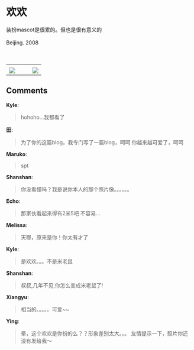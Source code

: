 # 欢欢

<div id="msgcns!9884D0A402622CB2!3791" class="bvMsg">装扮mascot是很累的。但也是很有意义的<br /><br />Beijing. 2008<br /><br /><br /></div><table cellspacing="0" border="0"><tr><td></td></tr><tr><td valign="top"><a href="http://byfiles.storage.live.com/y1pOO3ooapfH2zftWk3z80X_2mzRPw-Mf-LR0Ln0uHdwbF53qWIkELrbPbWrl3l0eBvEmbg4L9INMY" target="_blank" rel="WLPP;url=http://byfiles.storage.live.com/y1pOO3ooapfH2zftWk3z80X_2mzRPw-Mf-LR0Ln0uHdwbF53qWIkELrbPbWrl3l0eBvEmbg4L9INMY;cnsid=cns&#033;9884D0A402622CB2&#033;3792"><img src="http://byfiles.storage.live.com/y1pOO3ooapfH2zftWk3z80X_3tA1GLa6c-y0cemdYDcvogVV63t01qe5ZoPWFpCQ3a9FyeQYkcIuHg" border="0" /></a></td><td width="15"></td><td valign="top"><a href="http://byfiles.storage.live.com/y1pOgLOJ9-qrIWAMFldDzUwM41dEeAJEii-dSIWhY72Stta4GQgeF_EnY00Yk2ndRj47s_AT9ieNc8" target='_blank' rel="WLPP;url=http://byfiles.storage.live.com/y1pOgLOJ9-qrIWAMFldDzUwM41dEeAJEii-dSIWhY72Stta4GQgeF_EnY00Yk2ndRj47s_AT9ieNc8;cnsid=cns&#033;9884D0A402622CB2&#033;3793"><img src="http://byfiles.storage.live.com/y1pOgLOJ9-qrIWAMFldDzUwMzfmWZnc7YGw5F6K8-KoUet07kWF4LyHj__B0GM-iMhnXg5O1oyVB5s" border="0" /></a></td></tr></table>

## Comments

**Kyle**:
> hohoho...我都看了

**田**:
> 为了你的这篇blog，我专门写了一篇blog，呵呵
你越来越可爱了，呵呵

**Maruko**:
> spt

**Shanshan**:
> 你没看懂吗？我是说你本人的那个照片像。。。。。。

**Echo**:
> 那家伙看起來得有2米5吧
不容易...

**Melissa**:
> 天哪，原来是你！你太有才了

**Kyle**:
> 是欢欢。。。不是米老鼠

**Shanshan**:
> 叔叔,几年不见,你怎么变成米老鼠了!

**Xiangyu**:
> 相当的。。。。。可爱~~

**Ying**:
> 晕，这个欢欢是你扮的么？？形象差别太大。。。
友情提示一下，照片你还没有发给我～

